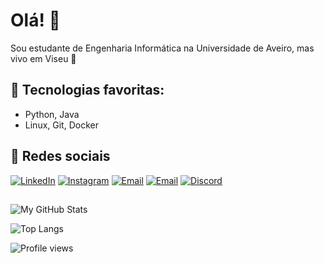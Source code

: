 # Olá! 👋

Sou estudante de Engenharia Informática na Universidade de Aveiro, mas vivo em Viseu 📍  

## 🔧 Tecnologias favoritas:
- Python, Java
- Linux, Git, Docker


## 📲 Redes sociais
[![LinkedIn](https://img.shields.io/badge/LinkedIn-blue?logo=linkedin&logoColor=white)](https://linkedin.com/in/diogo-oliveira-0b834226a)
[![Instagram](https://img.shields.io/badge/Instagram-red?logo=instagram&logoColor=white)](https://instagram.com/azon.25)
[![Email](https://img.shields.io/badge/Email-darkgreen?logo=gmail&logoColor=white)](diogo.l.oliveira@ua.pt)
[![Email](https://img.shields.io/badge/Email-darkgreen?logo=gmail&logoColor=white)](diogoliveira1510@gmail.com)
[![Discord](https://img.shields.io/badge/Discord-%237289DA?logo=discord&logoColor=white)](https://discord.com/users/azon7230)


##
![My GitHub Stats](https://github-readme-stats.vercel.app/api?username=AzoN2525&show_icons=true&theme=radical)

![Top Langs](https://github-readme-stats.vercel.app/api/top-langs/?username=AzoN2525&layout=compact&theme=radical)

![Profile views](https://komarev.com/ghpvc/?username=AzoN2525&color=blue)
##

